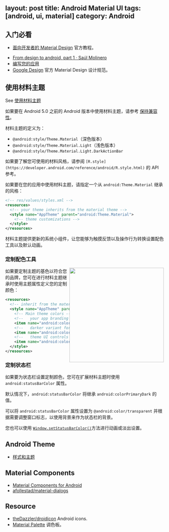 layout: post
title: Android Material UI
tags: [android, ui, material]
category: Android
---

## 入门必看

- [面向开发者的 Material Design](https://developer.android.com/training/material/index.html) 官方教程。
* [From design to android, part 1 · Saúl Molinero](http://saulmm.github.io/from-design-to-android-part1)
* [编写您的应用](https://developer.android.com/studio/write/index.html)
* [Google Design](https://www.google.com/design/) 官方 Material Design 设计规范。

## 使用材料主题

See [使用材料主题](https://developer.android.com/training/material/theme.html)

如果要在 Android 5.0 之前的 Android 版本中使用材料主题，请参考 [保持兼容性](https://developer.android.com/training/material/compatibility.html)。

材料主题的定义为：

* `@android:style/Theme.Material`（深色版本）
* `@android:style/Theme.Material.Light`（浅色版本）
* `@android:style/Theme.Material.Light.DarkActionBar`

如果要了解您可使用的材料风格，请参阅 `[R.style](https://developer.android.com/reference/android/R.style.html)` 的 API 参考。

如果要在您的应用中使用材料主题，请指定一个从
`android:Theme.Material` 继承的风格：

```xml
<!-- res/values/styles.xml -->  
<resources>  
  <!-- your theme inherits from the material theme -->  
  <style name="AppTheme" parent="android:Theme.Material">  
    <!-- theme customizations -->  
  </style>  
</resources>
```

材料主题提供更新的系统小组件，让您能够为触摸反馈以及操作行为转换设置配色工具以及默认动画。

### 定制配色工具

<img src="https://developer.android.com/training/material/images/ThemeColors.png" width="300px" style="float: right;">

如果要定制主题的基色以符合您的品牌，您可在进行材料主题继承时使用主题属性定义您的定制颜色：

```xml
<resources>  
  <!-- inherit from the material theme -->  
  <style name="AppTheme" parent="android:Theme.Material">  
    <!-- Main theme colors -->  
    <!--   your app branding color for the app bar -->  
    <item name="android:colorPrimary">@color/primary</item>  
    <!--   darker variant for the status bar and contextual app bars -->  
    <item name="android:colorPrimaryDark">@color/primary_dark</item>  
    <!--   theme UI controls like checkboxes and text fields -->  
    <item name="android:colorAccent">@color/accent</item>  
  </style>
</resources>
```

### 定制状态栏

如果要为状态栏设置定制颜色，您可在扩展材料主题时使用 `android:statusBarColor` 属性。

默认情况下，`android:statusBarColor` 将继承 `android:colorPrimaryDark` 的值。

可以将 `android:statusBarColor` 属性设置为 `@android:color/transparent` 并根据需要调整窗口标志，以使用背景来作为状态栏的背景。

您也可以使用 [`Window.setStatusBarColor()`](https://developer.android.com/reference/android/view/Window.html#setStatusBarColor(int))方法进行动画或淡出设置。

## Android Theme

- [样式和主题](https://developer.android.google.cn/guide/topics/ui/themes.html?hl=zh-cn)

## Material Components

- [Material Components for Android](https://material.io/components/android/)
- [afollestad/material-dialogs](https://github.com/afollestad/material-dialogs)

## Resource

- [theDazzler/droidicon](https://github.com/theDazzler/droidicon) Android icons.
- [Material Palette](http://www.materialpalette.com/purple/pink) 调色板。
